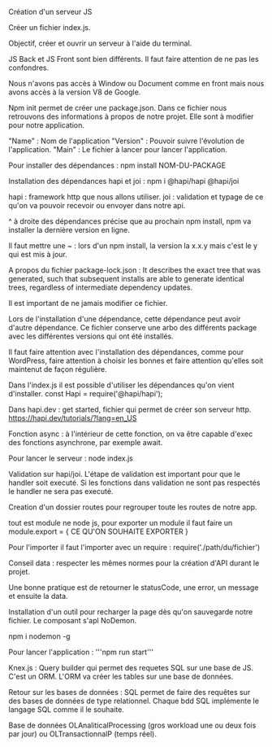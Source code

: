 Création d'un serveur JS

Créer un fichier index.js. 

Objectif, créer et ouvrir un serveur à l'aide du terminal. 

JS Back et JS Front sont bien différents. Il faut faire attention de ne pas les confondres. 

Nous n'avons pas accès à Window ou Document comme en front mais nous avons accès à la version V8 de Google.

Npm init permet de créer une package.json. Dans ce fichier nous retrouvons des informations à propos de notre projet. Elle sont à modifier pour notre application. 

"Name" : Nom de l'application 
"Version" : Pouvoir suivre l'évolution de l'application. 
"Main" : Le fichier à lancer pour lancer l'application. 

Pour installer des dépendances : npm install NOM-DU-PACKAGE

Installation des dépendances hapi et joi : 
npm i @hapi/hapi @hapi/joi

hapi : framework http que nous allons utiliser. 
joi : validation et typage de ce qu'on va pouvoir recevoir ou envoyer dans notre api.

^ à droite des dépendances précise que au prochain npm install, npm va installer la dernière version en ligne. 

Il faut mettre une ~ : lors d'un npm install, la version la x.x.y mais c'est le y qui est mis à jour.  

A propos du fichier package-lock.json : It describes the exact tree that was generated, such that subsequent installs are able to generate identical trees, regardless of intermediate dependency updates. 

Il est important de ne jamais modifier ce fichier. 

Lors de l'installation d'une dépendance, cette dépendance peut avoir d'autre dépendance. Ce fichier conserve une arbo des différents package avec les différentes versions qui ont été installés. 

Il faut faire attention avec l'installation des dépendances, comme pour WordPress, faire attention à choisir les bonnes et faire attention qu'elles soit maintenut de façon régulière. 

Dans l'index.js il est possible d'utiliser les dépendances qu'on vient d'installer.
const Hapi = require('@hapi/hapi'); 

Dans hapi.dev : get started, fichier qui permet de créer son serveur http. https://hapi.dev/tutorials/?lang=en_US

Fonction async : à l'intérieur de cette fonction, on va être capable d'exec des fonctions asynchrone, par exemple await. 

Pour lancer le serveur : node index.js

Validation sur hapi/joi. L'étape de validation est important pour que le handler soit executé. Si les fonctions dans validation ne sont pas respectés le handler ne sera pas executé. 

Creation d'un dossier routes pour regrouper toute les routes de notre app. 

tout est module ne node js, pour exporter un module il faut faire un module.export = {
    CE QU'ON SOUHAITE EXPORTER
}

Pour l'importer il faut l'importer  avec un require : 
require('./path/du/fichier')


Conseil data : respecter les mêmes normes pour la création d'API durant le projet. 

Une bonne pratique est de retourner le statusCode, une error, un message et ensuite la data. 

Installation d'un outil pour recharger la page dès qu'on sauvegarde notre fichier. Le composant s'apl NoDemon. 

npm i nodemon -g 

Pour lancer l'application : 
'''npm run start'''

Knex.js : Query builder qui permet des requetes SQL sur une base de JS. C'est un ORM. L'ORM va créer les tables sur une base de données. 

Retour sur les bases de données : 
SQL permet de faire des requêtes sur des bases de données de type relationnel. Chaque bdd SQL implémente le langage SQL comme il le souhaite. 

Base de données OLAnaliticalProcessing (gros workload une ou deux fois par jour) ou OLTransactionnalP (temps réel). 

